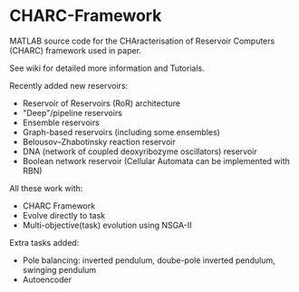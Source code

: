 # CHARC-Framework
MATLAB source code for the CHAracterisation of Reservoir Computers (CHARC) framework used in paper.

See wiki for detailed more information and Tutorials.

Recently added new reservoirs:
- Reservoir of Reservoirs (RoR) architecture
- "Deep"/pipeline reservoirs
- Ensemble reservoirs
- Graph-based reservoirs (including some ensembles)
- Belousov–Zhabotinsky reaction reservoir
- DNA (network of coupled deoxyribozyme oscillators) reservoir
- Boolean network reservoir (Cellular Automata can be implemented with RBN)

All these work with:
- CHARC Framework
- Evolve directly to task
- Multi-objective(task) evolution using NSGA-II

Extra tasks added:
- Pole balancing: inverted pendulum, doube-pole inverted pendulum, swinging pendulum
- Autoencoder
